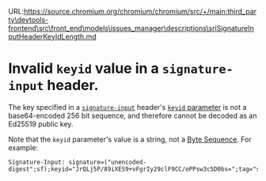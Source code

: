 URL:https://source.chromium.org/chromium/chromium/src/+/main:third_party\devtools-frontend\src\front_end\models\issues_manager\descriptions\sriSignatureInputHeaderKeyIdLength.md
# Invalid `keyid` value in a `signature-input` header.

The key specified in a [`signature-input`](signatureInputHeader) header's
[`keyid` parameter](signatureParameters) is not a base64-encoded
256 bit sequence, and therefore cannot be decoded as an Ed25519 public key.

Note that the `keyid` parameter's value is a string, not a
[Byte Sequence](sfByteSequence). For example:

```
Signature-Input: signature=("unencoded-digest";sf);keyid="JrQLj5P/89iXES9+vFgrIy29clF9CC/oPPsw3c5D0bs=";tag="sri"
```
